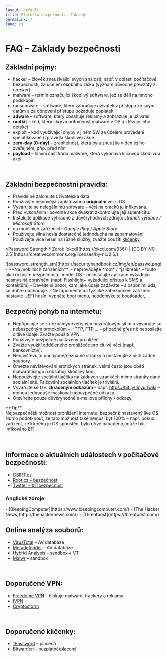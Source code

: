 ```yaml
---
layout: default
title: Příručka bezpečnosti: Základy
permalink: /
lang: cs
---
```


# FAQ – Základy bezpečnosti

## Základní pojmy:
- <span class="green">hacker</span> – člověk zneužívající svých znalostí, např. v oblasti počítačové bezpečnosti, za účelem osobního zisku (význam původně převzatý z *cracker*)
- <span class="green">malware</span> – termín označující škodlivý software, jež se dělí na mnoho podskupin
- <span class="green">ransomware</span> – software, který zabraňuje uživateli v přístupu ke svým datům a za obnovení přístupu požaduje poplatek
- **adware** – software, který obsahuje reklamy a zobrazuje je uživateli
- **rootkit** – kód, který skrývá přítomnost malware v OS a ztěžuje jeho detekci
- <span class="green">exploit</span> – kód využívající chyby v jiném SW za účelem provedení specifikované (zpravidla škodlivé) akce
- **zero-day (0-day)** – zranitelnost, která byla zneužita v den jejího zveřejnění, příp. před ním
- **payload** – hlavní část kódu malware, která vykonává klíčovou škodlivou akci

<br>

## Základní bezpečnostní pravidla:
- Pravidelně zálohujte uživatelská data.
- Používejte nejnovější záplatovanou **originální** verzi OS.
- Vyvarujte se nelegálnímu software – většina cracků je infikována.
- Před vykonáním libovolné akce dvakrát zkontrolujte její autenticitu.
-	Instalujte aplikace výhradně z důvěryhodných zdrojů: *stránek výrobce* / *Microsoft Store*
  - na mobilních zařízeních: *Google Play* / *Apple Store*
- Používejte silná hesla dostatečně jednoduchá na zapamatování. Používejte více hesel na různé služby, zvažte použití [klíčenky](#basics7).
<li style="list-style-type: none"><p class="imgsrc">*Password Strength.* Zdroj: [xkcd](https://xkcd.com/936/) | [CC BY-NC 2.5](https://creativecommons.org/licenses/by-nc/2.5/)</p>
![password_strength_sm](https://securityhandbook.cz/img/en/passwd.png)</li>
- **Na mobilních zařízeních**:
  - neprovádějte *root* / *jailbreak* – touto akcí rozbíjíte bezpečnostní model OS
  - neinstalujte aplikace vyžadující nesmyslná oprávnění (např. Flashlight+ vyžadující přístup k SMS a kontaktům)
- Dávejte si pozor, kam jaké údaje zadáváte – s osobními údaji se dobře obchoduje.
- Nezapomeňte na fyzické zabezpečení zařízení: nastavte UEFI heslo, vypněte boot menu, neodemykejte bootloader,&#8230;

<br>

## Bezpečný pohyb na internetu:
- Nepřipojujte se k neznámým/veřejným bezdrátovým sítím a vyvarujte se nebezpečným protokolům – HTTP, FTP,&#8230; – případně přes ně neposílejte citlivé údaje. Zvažte použití VPN.
- Používejte bezpečně nastavený prohlížeč.
-	Zvažte využití odděleného prohlížeče pro citlivé věci (např. bankovnictví).
- Nenavštěvujte pochybné/neznámé stránky a nestahujte z nich žádné soubory.
- Omezte navštěvování erotických stránek, velmi často jsou oběti malwaretisingu a obsahují škodlivý kód.
-	Nepoužívejte sociální tlačítka na žádných stránkách mimo stránky dané sociální sítě. Falšování sociálních tlačítek je triviální.
- Vyvarujte se tzv. **zkráceným odkazům** – např. https://bit.ly/tinyurlwiki – mohou jednoduše maskovat nebezpečné odkazy.
- Otevírejte pouze důvěryhodné e-mailové přílohy / odkazy.

<div class="alert success"><p><em class="icon-ok-circled"></em>**Tip**<br>
Nejbezpečnější možnost prohlížení internetu: <span class="green">bezpečně nastavený live OS</span>. Nutno podotknout, že tato možnost také nemusí být 100% – např. pokud zařízení, ze kterého je OS spouštěn, bylo dříve napadeno, může být infikováno EFI.</p></div>

<br>

## Informace o aktuálních událostech v počítačové bezpečnosti:
- [CSIRT.cz](https://csirt.cz/news/security/)
- [Root.cz – bezpečnost](https://www.root.cz/bezpecnost/)
- [Twitter – #ITbezpecnost](https://twitter.com/hashtag/ITbezpecnost)

<h3 class="nocol">Anglické zdroje:</h3>
- [BleepingComputer](https://www.bleepingcomputer.com/)
- [The Hacker News](http://thehackernews.com/)
- [Threatpost](https://threatpost.com/)

<br>

## Online analýza souborů:
- [VirusTotal](https://www.virustotal.com/) – AV databáze
- [Metadefender](https://www.metadefender.com/) – AV databáze
- [Hybrid Analysis](https://www.reverse.it/) – sandbox + VT
- [Malwr](https://malwr.com/submission/) – sandbox

<br>

## Doporučené VPN:
- [Freedome VPN](https://www.f-secure.com/en/web/home_global/freedome/) – blokuje malware, trackery a reklamy
- [IVPN](https://www.ivpn.net/)
- [Cryptostorm](https://cryptostorm.is/)

<br>

## Doporučené klíčenky:
- [1Password](https://1password.com/) – placená
- [Bitwarden](https://bitwarden.com/) – bezplatná/placená
